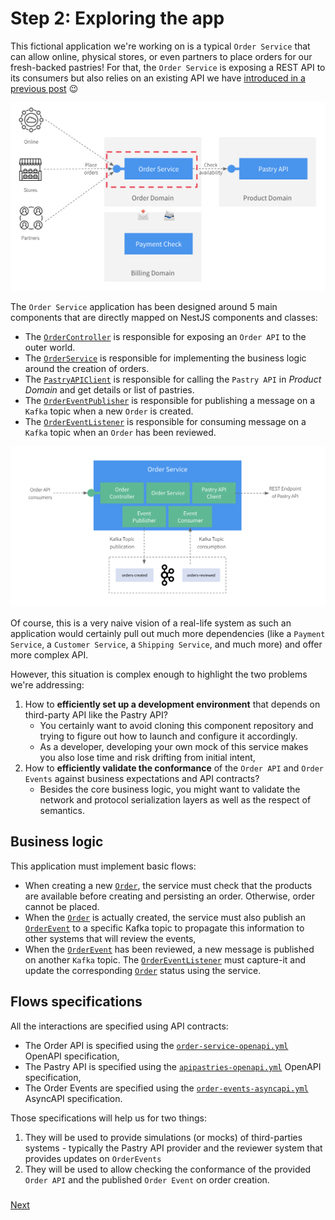 # Step 2: Exploring the app

This fictional application we're working on is a typical `Order Service` that can allow online, physical stores, or even
partners to place orders for our fresh-backed pastries! For that, the `Order Service` is exposing a REST API to its consumers
but also relies on an existing API we have [introduced in a previous post](https://medium.com/@lbroudoux/different-levels-of-api-contract-testing-with-microcks-ccc0847f8c97) 😉

![Order Service ecosystem](./assets/order-service-ecosystem.png)

The `Order Service` application has been designed around 5 main components that are directly mapped on NestJS components and classes:
* The [`OrderController`](src/order/order.controller.ts) is responsible for exposing an `Order API` to the outer world.
* The [`OrderService`](src/order/order.service.ts) is responsible for implementing the business logic around the creation of orders.
* The [`PastryAPIClient`](src/pastry/pastry.service.ts) is responsible for calling the `Pastry API` in *Product Domain* and get details or list of pastries.
* The [`OrderEventPublisher`](src/order/order-event.publisher.ts) is responsible for publishing a message on a `Kafka` topic when a new `Order` is created.
* The [`OrderEventListener`](src/order/order-event.listener.ts) is responsible for consuming message on a `Kafka` topic when an `Order` has been reviewed.

![Order Service architecture](./assets/order-service-architecture.png)

Of course, this is a very naive vision of a real-life system as such an application would certainly pull out much more
dependencies (like a `Payment Service`, a `Customer Service`, a `Shipping Service`, and much more) and offer more complex API.


However, this situation is complex enough to highlight the two problems we're addressing:
1) How to **efficiently set up a development environment** that depends on third-party API like the Pastry API?
   - You certainly want to avoid cloning this component repository and trying to figure out how to launch and configure it accordingly.
   - As a developer, developing your own mock of this service makes you also lose time and risk drifting from initial intent,
2) How to **efficiently validate the conformance** of the `Order API` and `Order Events` against business expectations and API contracts?
   - Besides the core business logic, you might want to validate the network and protocol serialization layers as well as the respect of semantics.

## Business logic

This application must implement basic flows:
* When creating a new [`Order`](src/order/entities/order.entity.ts), the service must check that the products are available before creating and persisting an order. Otherwise, order cannot be placed.
* When the [`Order`](src/order/entities/order.entity.ts) is actually created, the service must also publish an [`OrderEvent`](src/order/dto/order-event.dto.ts) to a specific Kafka topic to propagate this information to other systems that will review the events,
* When the [`OrderEvent`](src/order/dto/order-event.dto.ts) has been reviewed, a new message is published on another `Kafka` topic. The [`OrderEventListener`](ssrc/order/order-event.listener.ts) must capture-it and update the corresponding [`Order`](src/order/entities/order.entity.ts) status using the service. 

## Flows specifications

All the interactions are specified using API contracts:
* The Order API is specified using the [`order-service-openapi.yml`](test/resources/order-service-openapi.yml) OpenAPI specification,
* The Pastry API is specified using the [`apipastries-openapi.yml`](test/resources/apipastries-openapi.yml) OpenAPI specification,
* The Order Events are specified using the [`order-events-asyncapi.yml`](test/resources/order-events-asyncapi.yml) AsyncAPI specification.

Those specifications will help us for two things:
1) They will be used to provide simulations (or mocks) of third-parties systems - typically the Pastry API provider and the reviewer system that provides updates on `OrderEvents`
2) They will be used to allow checking the conformance of the provided `Order API` and the published `Order Event` on order creation. 

### 
[Next](step-3-local-development-experience.md)
